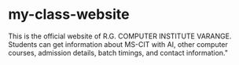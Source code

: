 # my-class-website
This is the official website of R.G. COMPUTER INSTITUTE VARANGE. Students can get information about MS-CIT with AI, other computer courses, admission details, batch timings, and contact information."

